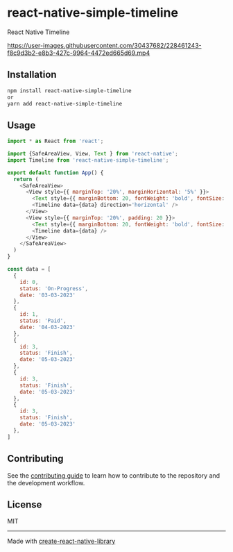 # react-native-simple-timeline

React Native Timeline



https://user-images.githubusercontent.com/30437682/228461243-f8c9d3b2-e8b3-427c-9964-4472ed665d69.mp4



## Installation

```sh
npm install react-native-simple-timeline
or 
yarn add react-native-simple-timeline
```

## Usage

```js
import * as React from 'react';

import {SafeAreaView, View, Text } from 'react-native';
import Timeline from 'react-native-simple-timeline';

export default function App() {
  return (
    <SafeAreaView>
      <View style={{ marginTop: '20%', marginHorizontal: '5%' }}>
        <Text style={{ marginBottom: 20, fontWeight: 'bold', fontSize: 20 }}>Timeline Horizontal</Text>
        <Timeline data={data} direction='horizontal' />
      </View>
      <View style={{ marginTop: '20%', padding: 20 }}>
        <Text style={{ marginBottom: 20, fontWeight: 'bold', fontSize: 20 }}>Timeline Default</Text>
        <Timeline data={data} />
      </View>
    </SafeAreaView>
  )
}

const data = [
  {
    id: 0,
    status: 'On-Progress',
    date: '03-03-2023'
  },
  {
    id: 1,
    status: 'Paid',
    date: '04-03-2023'
  },
  {
    id: 3,
    status: 'Finish',
    date: '05-03-2023'
  },
  {
    id: 3,
    status: 'Finish',
    date: '05-03-2023'
  },
  {
    id: 3,
    status: 'Finish',
    date: '05-03-2023'
  },
]


```

## Contributing

See the [contributing guide](CONTRIBUTING.md) to learn how to contribute to the repository and the development workflow.

## License

MIT

---

Made with [create-react-native-library](https://github.com/callstack/react-native-builder-bob)

